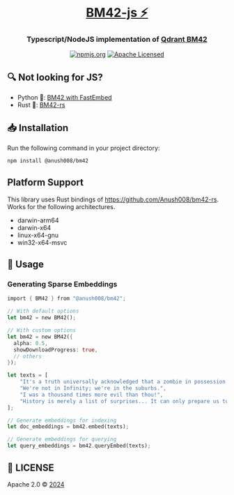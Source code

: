 <div align="center">
  <h1><a href="https://crates.io/crates/bm42">BM42-js ⚡️</a></h1>
 <h3>Typescript/NodeJS implementation of <a href="https://qdrant.tech/articles/bm42/" target="_blank">Qdrant BM42</a></h3>
  <a href="https://www.npmjs.com/package/bm42"><img src="https://img.shields.io/npm/v/bm42.svg" alt="npmjs.org"></a>
  <a href="https://github.com/Anush008/bm42-js/blob/main/LICENSE"><img src="https://img.shields.io/badge/license-apache-blue.svg" alt="Apache Licensed"></a>
</div>

## 🔍 Not looking for JS?

- Python 🐍: [BM42 with FastEmbed](https://github.com/qdrant/fastembed)
- Rust 🦀: [BM42-rs](https://github.com/Anush008/bm42-rs)

## 📥 Installation

Run the following command in your project directory:

```bash
npm install @anush008/bm42
```

## Platform Support

This library uses Rust bindings of https://github.com/Anush008/bm42-rs. Works for the following architectures.

- darwin-arm64
- darwin-x64
- linux-x64-gnu
- win32-x64-msvc

## 📖 Usage

### Generating Sparse Embeddings

```rust
import { BM42 } from "@anush008/bm42";

// With default options
let bm42 = new BM42();

// With custom options
let bm42 = new BM42({
  alpha: 0.5,
  showDownloadProgress: true,
  // others
});

let texts = [
    "It's a truth universally acknowledged that a zombie in possession of brains must be in want of more brains.",
    "We're not in Infinity; we're in the suburbs.",
    "I was a thousand times more evil than thou!",
    "History is merely a list of surprises... It can only prepare us to be surprised yet again.",
];

// Generate embeddings for indexing
let doc_embeddings = bm42.embed(texts);

// Generate embeddings for querying
let query_embeddings = bm42.queryEmbed(texts);
```

## 📄 LICENSE

Apache 2.0 © [2024](https://github.com/Anush008/bm42-js/blob/main/LICENSE)